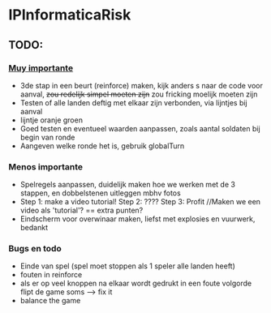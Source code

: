 # IPInformaticaRisk

## TODO:

### [__Muy importante__](https://www.youtube.com/watch?v=dQw4w9WgXcQ)
- 3de stap in een beurt (reinforce) maken, kijk anders s naar de code voor aanval, ~~zou redelijk simpel moeten zijn~~ zou fricking moelijk moeten zijn
- Testen of alle landen deftig met elkaar zijn verbonden, via lijntjes bij aanval
- lijntje oranje groen
- Goed testen en eventueel waarden aanpassen, zoals aantal soldaten bij begin van ronde
- Aangeven welke ronde het is, gebruik globalTurn

### __Menos importante__
- Spelregels aanpassen, duidelijk maken hoe we werken met de 3 stappen, en dobbelstenen uitleggen mbhv fotos
- Step 1: make a video tutorial! Step 2: ???? Step 3: Profit 	//Maken we een video als 'tutorial'? == extra punten?
- Eindscherm voor overwinaar maken, liefst met explosies en vuurwerk, bedankt

### __Bugs en todo__
 - Einde van spel (spel moet stoppen als 1 speler alle landen heeft)
 - fouten in reinforce
 - als er op veel knoppen na elkaar wordt gedrukt in een foute volgorde flipt de game soms --> fix it
 - balance the game
